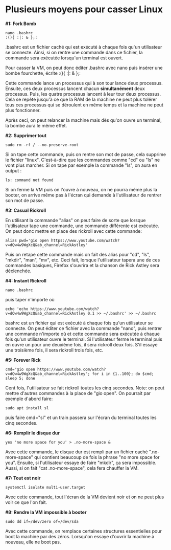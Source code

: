 # Plusieurs moyens pour casser Linux

**#1: Fork Bomb**

```
nano .bashrc
:(){ :|: & };:
```
.bashrc est un fichier caché qui est exécuté à chaque fois qu'un utilisateur se connecte. Ainsi, si on rentre une commande dans ce fichier, la commande sera exécutée lorsqu'un terminal est ouvert.

Pour casser la VM, on peut donc éditer .bashrc avec nano puis insérer une bombe fourchette, écrite :(){ :|: & };:

Cette commande lance un processus qui à son tour lance deux processus. Ensuite, ces deux processus lancent chacun **simultanément** deux processus. Puis, les quatre processus lancent à leur tour deux processus. Cela se repète jusqu'à ce que la RAM de la machine ne peut plus tolérer tous ces processus qui se déroulent en même temps et la machine ne peut plus fonctionner.

Après ceci, on peut relancer la machine mais dès qu'on ouvre un terminal, la bombe aura le même effet.

**#2: Supprimer tout**

```
sudo rm -rf / --no-preserve-root
```
Si on tape cette commande, puis on rentre son mot de passe, cela supprime le fichier "linux". C'est-à-dire que les commandes comme "cd" ou "ls" ne vont plus marcher.
Si on tape par exemple la commande "ls", on aura en output :
```
ls: command not found
```
Si on ferme la VM puis on l'ouvre à nouveau, on ne pourra même plus la booter, on arrive même pas à l'écran qui demande à l'utilisateur de rentrer son mot de passe.

**#3: Casual Rickroll**

En utilisant la commande "alias" on peut faire de sorte que lorsque l'utilisateur tape une commande, une commande différente est exécutée.
On peut donc mettre en place des rickroll avec cette commande:
```
alias pwd='gio open https://www.youtube.com/watch?v=dQw4w9WgXcQ&ab_channel=RickAstley'
```
Puis on retape cette commande mais on fait des alias pour "cd", "ls", "mkdir", "man", "mv", etc.
Ceci fait, lorsque l'utilisateur tapera une de ces commandes basiques, Firefox s'ouvrira et la chanson de Rick Astley sera déclenchée.

**#4: Instant Rickroll**

```
nano .bashrc
```
puis taper n'importe où
```
echo 'echo https://www.youtube.com/watch?v=dQw4w9WgXcQ&ab_channel=RickAstley 0.1 >> ~/.bashrc' >> ~/.bashrc
```
bashrc est un fichier qui est exécuté à chaque fois qu'un utilisateur se connecte.
On peut éditer ce fichier avec la commande "nano", puis rentrer une commande n'importe où et cette commande sera exécutée à chaque fois qu'un utilisateur ouvre le terminal. Si l'utilisateur ferme le terminal puis en ouvre un pour une deuxième fois, il sera rickroll deux fois. S'il essaye une troisième fois, il sera rickroll trois fois, etc.

**#5: Forever Rick**

```
cmd="gio open https://www.youtube.com/watch?v=dQw4w9WgXcQ&ab_channel=RickAstley"; for i in {1..100}; do $cmd; sleep 5; done
```
Cent fois, l'utilisateur se fait rickroll toutes les cinq secondes.
Note: on peut mettre d'autres commandes à la place de "gio open". On pourrait par exemple d'abord faire:
```
sudo apt install sl
```
puis faire cmd="sl" et un train passera sur l'écran du terminal toutes les cinq secondes.

**#6: Remplir le disque dur**

```
yes 'no more space for you' > .no-more-space &
```
Avec cette commande, le disque dur est rempli par un fichier caché ".no-more-space" qui contient beaucoup de fois la phrase "no more space for you".
Ensuite, si l'utilisateur essaye de faire "mkdir", ça sera impossible.
Aussi, si on fait "cat .no-more-space", cela fera chauffer la VM.

**#7: Tout est noir**

```
systemctl isolate multi-user.target
```
Avec cette commande, tout l'écran de la VM devient noir et on ne peut plus voir ce que l'on fait.

**#8: Rendre la VM impossible à booter**

```
sudo dd if=/dev/zero of=/dev/sda
```
Avec cette commande, on remplace certaines structures essentielles pour boot la machine par des zéros. Lorsqu'on essaye d'ouvrir la machine à nouveau, elle ne boot pas.








